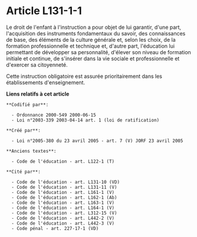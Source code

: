# Article L131-1-1

Le droit de l'enfant à l'instruction a pour objet de lui garantir, d'une part, l'acquisition des instruments fondamentaux du
savoir, des connaissances de base, des éléments de la culture générale et, selon les choix, de la formation professionnelle
et technique et, d'autre part, l'éducation lui permettant de développer sa personnalité, d'élever son niveau de formation
initiale et continue, de s'insérer dans la vie sociale et professionnelle et d'exercer sa citoyenneté.

Cette instruction obligatoire est assurée prioritairement dans les établissements d'enseignement.

**Liens relatifs à cet article**

	**Codifié par**:

	  - Ordonnance 2000-549 2000-06-15
	  - Loi n°2003-339 2003-04-14 art. 1 (loi de ratification)

	**Créé par**:

	  - Loi n°2005-380 du 23 avril 2005 - art. 7 (V) JORF 23 avril 2005

	**Anciens textes**:

	  - Code de l'éducation - art. L122-1 (T)

	**Cité par**:

	  - Code de l'éducation - art. L131-10 (VD)
	  - Code de l'éducation - art. L131-11 (V)
	  - Code de l'éducation - art. L161-1 (V)
	  - Code de l'éducation - art. L162-1 (Ab)
	  - Code de l'éducation - art. L163-1 (V)
	  - Code de l'éducation - art. L164-1 (V)
	  - Code de l'éducation - art. L312-15 (V)
	  - Code de l'éducation - art. L442-2 (V)
	  - Code de l'éducation - art. L442-3 (V)
	  - Code pénal - art. 227-17-1 (VD)
